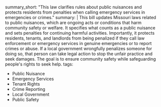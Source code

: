 summary_short: "This law clarifies rules about public nuisances and protects residents from penalties when calling emergency services in emergencies or crimes."
summary: |
  This bill updates Missouri laws related to public nuisances, which are ongoing acts or conditions that harm community safety or welfare. It specifies what counts as a public nuisance and sets penalties for continuing harmful activities. Importantly, it protects residents, tenants, and landlords from being penalized if they call law enforcement or emergency services in genuine emergencies or to report crimes or abuse. If a local government wrongfully penalizes someone for doing so, that person can take legal action to stop the unfair practice and seek damages. The goal is to ensure community safety while safeguarding people's rights to seek help.
tags:
  - Public Nuisance
  - Emergency Services
  - Tenant Rights
  - Crime Reporting
  - Local Government
  - Public Safety
